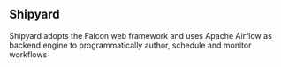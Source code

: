 ## Shipyard ##

Shipyard adopts the Falcon web framework and uses Apache Airflow as backend engine to programmatically 
author, schedule and monitor workflows


